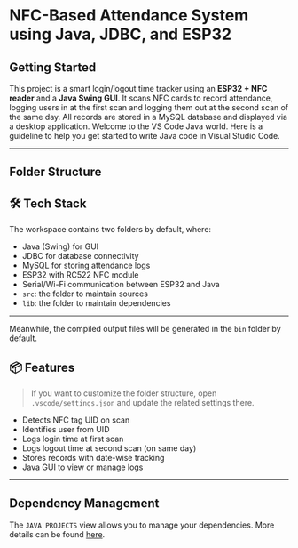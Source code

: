 # NFC-Based Attendance System using Java, JDBC, and ESP32
## Getting Started

This project is a smart login/logout time tracker using an **ESP32 + NFC reader** and a **Java Swing GUI**. It scans NFC cards to record attendance, logging users in at the first scan and logging them out at the second scan of the same day. All records are stored in a MySQL database and displayed via a desktop application.
Welcome to the VS Code Java world. Here is a guideline to help you get started to write Java code in Visual Studio Code.

---
## Folder Structure

## 🛠 Tech Stack
The workspace contains two folders by default, where:

- Java (Swing) for GUI
- JDBC for database connectivity
- MySQL for storing attendance logs
- ESP32 with RC522 NFC module
- Serial/Wi-Fi communication between ESP32 and Java
- `src`: the folder to maintain sources
- `lib`: the folder to maintain dependencies

---
Meanwhile, the compiled output files will be generated in the `bin` folder by default.

## 📦 Features
> If you want to customize the folder structure, open `.vscode/settings.json` and update the related settings there.
- Detects NFC tag UID on scan
- Identifies user from UID
- Logs login time at first scan
- Logs logout time at second scan (on same day)
- Stores records with date-wise tracking
- Java GUI to view or manage logs

---
## Dependency Management

The `JAVA PROJECTS` view allows you to manage your dependencies. More details can be found [here](https://github.com/microsoft/vscode-java-dependency#manage-dependencies).
